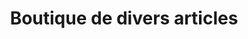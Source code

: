 ---
title: "Boutique de divers articles"
url: /nzerekore/boutique-de-divers-articles-3/
shop: commodité
---